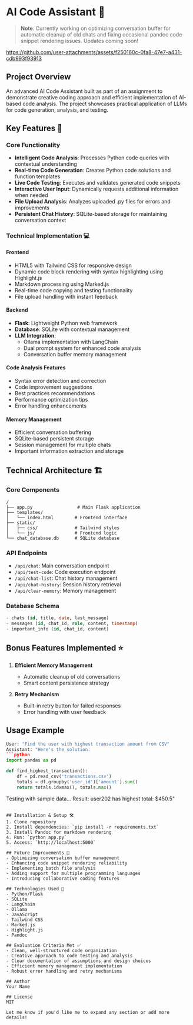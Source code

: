 # AI Code Assistant 🚀
> **Note**: Currently working on optimizing conversation buffer for automatic cleanup of old chats and fixing occasional pandoc code snippet rendering issues. Updates coming soon!





https://github.com/user-attachments/assets/f250160c-0fa8-47e7-a431-cdb993f93913



## Project Overview
An advanced AI Code Assistant built as part of an assignment to demonstrate creative coding approach and efficient implementation of AI-based code analysis. The project showcases practical application of LLMs for code generation, analysis, and testing.

## Key Features 🌟

### Core Functionality
- **Intelligent Code Analysis**: Processes Python code queries with contextual understanding
- **Real-time Code Generation**: Creates Python code solutions and function templates
- **Live Code Testing**: Executes and validates generated code snippets
- **Interactive User Input**: Dynamically requests additional information when needed
- **File Upload Analysis**: Analyzes uploaded .py files for errors and improvements
- **Persistent Chat History**: SQLite-based storage for maintaining conversation context

### Technical Implementation 💻

#### Frontend
- HTML5 with Tailwind CSS for responsive design
- Dynamic code block rendering with syntax highlighting using Highlight.js
- Markdown processing using Marked.js
- Real-time code copying and testing functionality
- File upload handling with instant feedback

#### Backend
- **Flask**: Lightweight Python web framework
- **Database**: SQLite with contextual management
- **LLM Integration**: 
  - Ollama implementation with LangChain
  - Dual prompt system for enhanced code analysis
  - Conversation buffer memory management

#### Code Analysis Features
- Syntax error detection and correction
- Code improvement suggestions
- Best practices recommendations
- Performance optimization tips
- Error handling enhancements

#### Memory Management
- Efficient conversation buffering
- SQLite-based persistent storage
- Session management for multiple chats
- Important information extraction and storage

## Technical Architecture 🏗️

### Core Components
```
/
├── app.py                 # Main Flask application
├── templates/            
│   └── index.html        # Frontend interface
├── static/
│   ├── css/              # Tailwind styles
│   └── js/               # Frontend logic
└── chat_database.db      # SQLite database
```

### API Endpoints
- `/api/chat`: Main conversation endpoint
- `/api/test-code`: Code execution endpoint
- `/api/chat-list`: Chat history management
- `/api/chat-history`: Session history retrieval
- `/api/clear-memory`: Memory management

### Database Schema
```sql
- chats (id, title, date, last_message)
- messages (id, chat_id, role, content, timestamp)
- important_info (id, chat_id, content)
```

## Bonus Features Implemented ⭐
1. **Efficient Memory Management**
   - Automatic cleanup of old conversations
   - Smart content persistence strategy
   
2. **Retry Mechanism**
   - Built-in retry button for failed responses
   - Error handling with user feedback

## Usage Example
```python
User: "Find the user with highest transaction amount from CSV"
Assistant: "Here's the solution:
```python
import pandas as pd

def find_highest_transaction():
    df = pd.read_csv('transactions.csv')
    totals = df.groupby('user_id')['amount'].sum()
    return totals.idxmax(), totals.max()
```
Testing with sample data...
Result: user202 has highest total: $450.5"
```

## Installation & Setup 🛠️
1. Clone repository
2. Install dependencies: `pip install -r requirements.txt`
3. Install Pandoc for markdown rendering
4. Run: `python app.py`
5. Access: `http://localhost:5000`

## Future Improvements 🔄
- Optimizing conversation buffer management
- Enhancing code snippet rendering reliability
- Implementing batch file analysis
- Adding support for multiple programming languages
- Introducing collaborative coding features

## Technologies Used 🔧
- Python/Flask
- SQLite
- LangChain
- Ollama
- JavaScript
- Tailwind CSS
- Marked.js
- Highlight.js
- Pandoc

## Evaluation Criteria Met ✅
- Clean, well-structured code organization
- Creative approach to code testing and analysis
- Clear documentation of assumptions and design choices
- Efficient memory management implementation
- Robust error handling and retry mechanisms

## Author
Your Name

## License
MIT

Let me know if you'd like me to expand any section or add more details!
